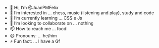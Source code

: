 - 👋 Hi, I’m @JuanPMFelix
- 👀 I’m interested in ... chess, music (listening and play), study and code
- 🌱 I’m currently learning ... CSS e Js
- 💞️ I’m looking to collaborate on ... nothing
- 📫 How to reach me ... food
- 😄 Pronouns: ... he/him
- ⚡ Fun fact: ... I have a Gf 

<!---
JuanPMFelix/JuanPMFelix is a ✨ special ✨ repository because its `README.md` (this file) appears on your GitHub profile.
You can click the Preview link to take a look at your changes.
--->
